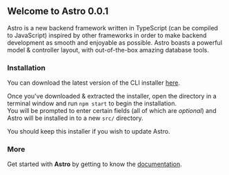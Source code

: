 ## Welcome to Astro 0.0.1

Astro is a new backend framework written in TypeScript (can be compiled to JavaScript) inspired by other frameworks in order to make backend development as smooth and enjoyable as possible. Astro boasts a powerful model & controller layout, with out-of-the-box amazing database tools.

### Installation

You can download the latest version of the CLI installer [here](https://google.com/).  

Once you've downloaded & extracted the installer, open the directory in a terminal window and run `npm start` to begin the installation.  
You will be prompted to enter certain fields (all of which are *optional*) and Astro will be installed in to a new `src/` directory.  
  
You should keep this installer if you wish to update Astro.

### More
Get started with **Astro** by getting to know the [documentation]().